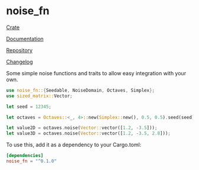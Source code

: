 # noise_fn

[Crate](https://crates.io/crates/noise_fn)

[Documentation](https://docs.rs/noise_fn)

[Repository](https://github.com/LukeMiles49/noise-fn-rs)

[Changelog](https://github.com/LukeMiles49/noise-fn-rs/blob/master/CHANGELOG.md)

Some simple noise functions and traits to allow easy integration with your own.

```rust
use noise_fn::{Seedable, NoiseDomain, Octaves, Simplex};
use sized_matrix::Vector;

let seed = 12345;

let octaves = Octaves::<_, 4>::new(Simplex::new(), 0.5, 0.5).seed(seed);

let value2D = octaves.noise(Vector::vector([1.2, -3.5]));
let value3D = octaves.noise(Vector::vector([1.2, -3.5, 2.8]));
```

To use this, add it as a dependency to your Cargo.toml:
```toml
[dependencies]
noise_fn = "^0.1.0"
```
